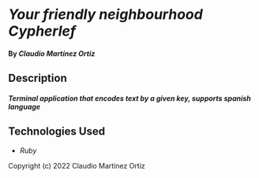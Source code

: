 # _Your friendly neighbourhood Cypherlef_

#### By _**Claudio Martínez Ortiz**_

## Description

#### _Terminal application that encodes text by a given key, supports spanish language_

## Technologies Used

* _Ruby_

Copyright (c) 2022 Claudio Martínez Ortiz